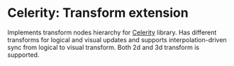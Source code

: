 # Celerity: Transform extension

Implements transform nodes hierarchy for [Celerity](../../README.md) library. Has different transforms for logical
and visual updates and supports interpolation-driven sync from logical to visual transform. Both 2d and 3d transform
is supported.
